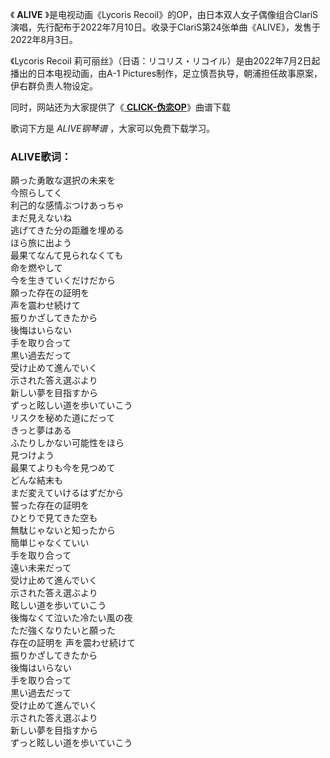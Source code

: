 

《 **ALIVE** 》是电视动画《Lycoris
Recoil》的OP，由日本双人女子偶像组合ClariS演唱，先行配布于2022年7月10日。收录于ClariS第24张单曲《ALIVE》，发售于2022年8月3日。

《Lycoris Recoil 莉可丽丝》（日语：リコリス・リコイル）是由2022年7月2日起播出的日本电视动画，由A-1
Pictures制作，足立慎吾执导，朝浦担任故事原案，伊右群负责人物设定。

同时，网站还为大家提供了《[ **CLICK-伪恋OP**](Music-3328.html "CLICK-伪恋OP")》曲谱下载

歌词下方是 _ALIVE钢琴谱_ ，大家可以免费下载学习。

### ALIVE歌词：

願った勇敢な選択の未来を  
今照らしてく  
利己的な感情ぶつけあっちゃ  
まだ見えないね  
逃げてきた分の距離を埋める  
ほら旅に出よう  
最果てなんて見られなくても  
命を燃やして  
今を生きていくだけだから  
願った存在の証明を  
声を震わせ続けて  
振りかざしてきたから  
後悔はいらない  
手を取り合って  
黒い過去だって  
受け止めて進んでいく  
示された答え選ぶより  
新しい夢を目指すから  
ずっと眩しい道を歩いていこう  
リスクを秘めた道にだって  
きっと夢はある  
ふたりしかない可能性をほら  
見つけよう  
最果てよりも今を見つめて  
どんな結末も  
まだ変えていけるはずだから  
誓った存在の証明を  
ひとりで見てきた空も  
無駄じゃないと知ったから  
簡単じゃなくていい  
手を取り合って  
遠い未来だって  
受け止めて進んでいく  
示された答え選ぶより  
眩しい道を歩いていこう  
後悔なくて泣いた冷たい風の夜  
ただ強くなりたいと願った  
存在の証明を 声を震わせ続けて  
振りかざしてきたから  
後悔はいらない  
手を取り合って  
黒い過去だって  
受け止めて進んでいく  
示された答え選ぶより  
新しい夢を目指すから  
ずっと眩しい道を歩いていこう

